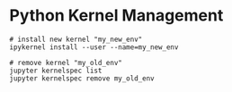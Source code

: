 # Python Kernel Management
```
# install new kernel "my_new_env"
ipykernel install --user --name=my_new_env

# remove kernel "my_old_env"
jupyter kernelspec list
jupyter kernelspec remove my_old_env
```
